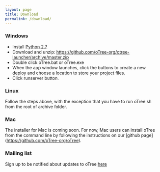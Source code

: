 ```yaml
---
layout: page
title: Download
permalink: /download/
---
```


### Windows 
- Install [Python 2.7](https://www.python.org/download/releases/2.7.7/)
- Download and unzip: https://github.com/oTree-org/otree-launcher/archive/master.zip
- Double click oTree.bat or oTree.exe 
- When the app window launches, click the buttons to create a new deploy and  choose a location to store your project files.
- Click runserver button.

### Linux 

Follow the steps above, with the exception that you have to run oTree.sh from the root of archive folder.

### Mac 
The installer for Mac is coming soon. For now, Mac users can install oTree from the command line by following the instructions on our [github page] (https://github.com/oTree-org/oTree).

### Mailing list
Sign up to be notified about updates to oTree [here](https://docs.google.com/forms/d/1jD4tocuX07DFYN2jDY2tcNXpkOCSqLhSOMboOgaVGtw/viewform)
